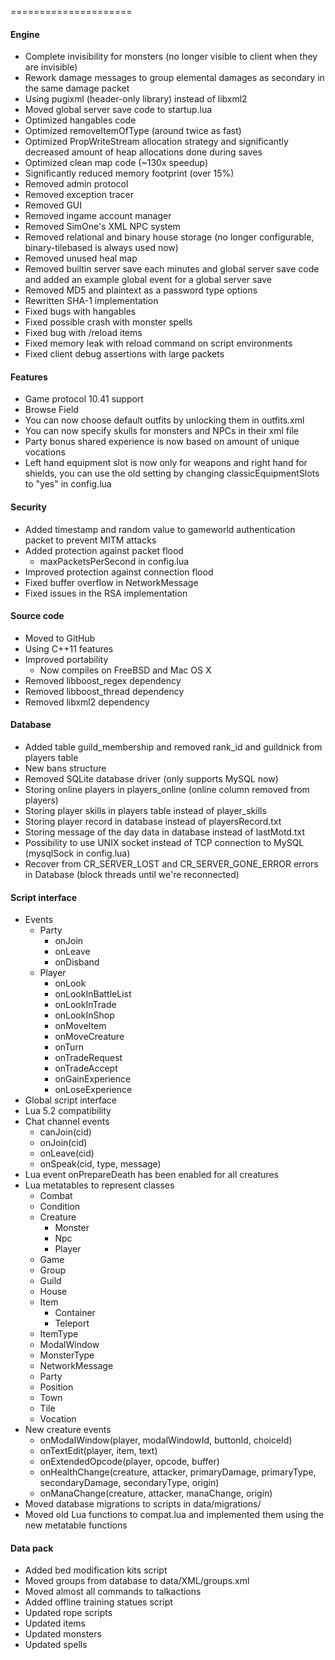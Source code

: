 =====================
#### Engine
* Complete invisibility for monsters (no longer visible to client when they are invisible)
* Rework damage messages to group elemental damages as secondary in the same damage packet
* Using pugixml (header-only library) instead of libxml2
* Moved global server save code to startup.lua
* Optimized hangables code
* Optimized removeItemOfType (around twice as fast)
* Optimized PropWriteStream allocation strategy and significantly decreased amount of heap allocations done during saves
* Optimized clean map code (~130x speedup)
* Significantly reduced memory footprint (over 15%)
* Removed admin protocol
* Removed exception tracer
* Removed GUI
* Removed ingame account manager
* Removed SimOne's XML NPC system
* Removed relational and binary house storage (no longer configurable, binary-tilebased is always used now)
* Removed unused heal map
* Removed builtin server save each minutes and global server save code and added an example global event for a global server save
* Removed MD5 and plaintext as a password type options
* Rewritten SHA-1 implementation
* Fixed bugs with hangables
* Fixed possible crash with monster spells
* Fixed bug with /reload items
* Fixed memory leak with reload command on script environments
* Fixed client debug assertions with large packets

#### Features
* Game protocol 10.41 support
* Browse Field
* You can now choose default outfits by unlocking them in outfits.xml
* You can now specify skulls for monsters and NPCs in their xml file
* Party bonus shared experience is now based on amount of unique vocations
* Left hand equipment slot is now only for weapons and right hand for shields, you can use the old setting by changing classicEquipmentSlots to "yes" in config.lua

#### Security
* Added timestamp and random value to gameworld authentication packet to prevent MITM attacks
* Added protection against packet flood
	* maxPacketsPerSecond in config.lua
* Improved protection against connection flood
* Fixed buffer overflow in NetworkMessage
* Fixed issues in the RSA implementation

#### Source code
* Moved to GitHub
* Using C++11 features
* Improved portability
	* Now compiles on FreeBSD and Mac OS X
* Removed libboost_regex dependency
* Removed libboost_thread dependency
* Removed libxml2 dependency

#### Database
* Added table guild_membership and removed rank_id and guildnick from players table
* New bans structure
* Removed SQLite database driver (only supports MySQL now)
* Storing online players in players_online (online column removed from players)
* Storing player skills in players table instead of player_skills
* Storing player record in database instead of playersRecord.txt
* Storing message of the day data in database instead of lastMotd.txt
* Possibility to use UNIX socket instead of TCP connection to MySQL (mysqlSock in config.lua)
* Recover from CR_SERVER_LOST and CR_SERVER_GONE_ERROR errors in Database (block threads until we're reconnected)

#### Script interface
* Events
	* Party
		* onJoin
		* onLeave
		* onDisband
	* Player
		* onLook
		* onLookInBattleList
		* onLookInTrade
		* onLookInShop
		* onMoveItem
		* onMoveCreature
		* onTurn
		* onTradeRequest
		* onTradeAccept
		* onGainExperience
		* onLoseExperience
* Global script interface
* Lua 5.2 compatibility
* Chat channel events
	* canJoin(cid)
	* onJoin(cid)
	* onLeave(cid)
	* onSpeak(cid, type, message)
* Lua event onPrepareDeath has been enabled for all creatures
* Lua metatables to represent classes
	* Combat
	* Condition
	* Creature
		* Monster
		* Npc
		* Player
	* Game
	* Group
	* Guild
	* House
	* Item
		* Container
		* Teleport
	* ItemType
	* ModalWindow
	* MonsterType
	* NetworkMessage
	* Party
	* Position
	* Town
	* Tile
	* Vocation
* New creature events
	* onModalWindow(player, modalWindowId, buttonId, choiceId)
	* onTextEdit(player, item, text)
	* onExtendedOpcode(player, opcode, buffer)
	* onHealthChange(creature, attacker, primaryDamage, primaryType, secondaryDamage, secondaryType, origin)
	* onManaChange(creature, attacker, manaChange, origin)
* Moved database migrations to scripts in data/migrations/
* Moved old Lua functions to compat.lua and implemented them using the new metatable functions

#### Data pack
* Added bed modification kits script
* Moved groups from database to data/XML/groups.xml
* Moved almost all commands to talkactions
* Added offline training statues script
* Updated rope scripts
* Updated items
* Updated monsters
* Updated spells